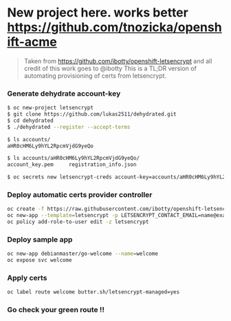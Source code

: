 
# New project here.  works better https://github.com/tnozicka/openshift-acme

> Taken from  https://github.com/ibotty/openshift-letsencrypt  and all credit of this work goes to @ibotty
> This is a TL;DR version of automating provisioning of certs from letsencrypt.

### Generate dehydrate account-key
```sh
$ oc new-project letsencrypt
$ git clone https://github.com/lukas2511/dehydrated.git
$ cd dehydrated
$ ./dehydrated --register --accept-terms

$ ls accounts/
aHR0cHM6Ly9hYL2RpcmVjdG9yeQo

$ ls accounts/aHR0cHM6Ly9hYL2RpcmVjdG9yeQo/
account_key.pem		registration_info.json

$ oc secrets new letsencrypt-creds account-key=accounts/aHR0cHM6Ly9hYL2RpcmVjdG9yeQo/account_key.pem
```

### Deploy automatic certs provider controller
```sh
oc create -f https://raw.githubusercontent.com/ibotty/openshift-letsencrypt/master/template.yaml
oc new-app --template=letsencrypt -p LETSENCRYPT_CONTACT_EMAIL=name@example.com
oc policy add-role-to-user edit -z letsencrypt
```

### Deploy sample app 
```sh
oc new-app debianmaster/go-welcome --name=welcome
oc expose svc welcome 
```

### Apply certs
```sh
oc label route welcome butter.sh/letsencrypt-managed=yes
```

### Go check your green route !!

